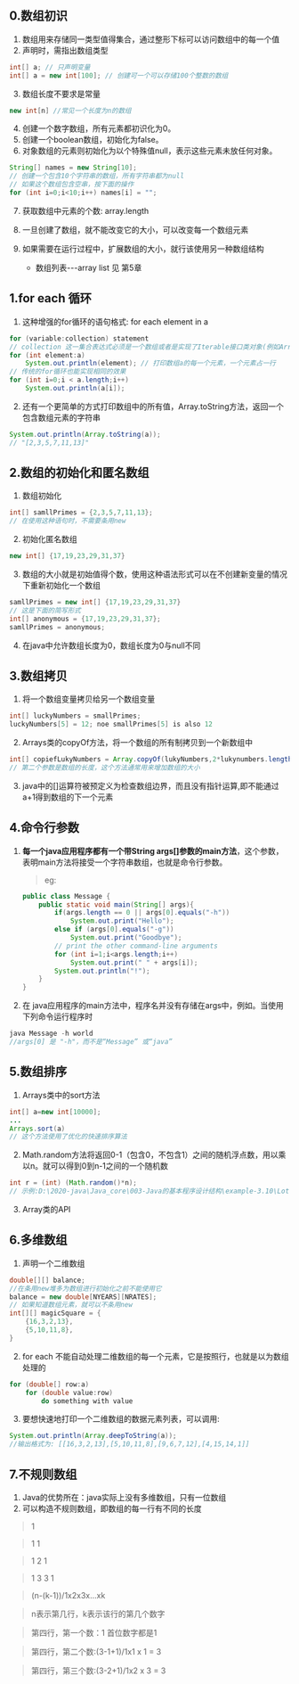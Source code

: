 ## 0.数组初识

1. 数组用来存储同一类型值得集合，通过整形下标可以访问数组中的每一个值
2. 声明时，需指出数组类型

```java
int[] a; // 只声明变量
int[] a = new int[100]; // 创建可一个可以存储100个整数的数组
```
3. 数组长度不要求是常量
```java
new int[n] //常见一个长度为n的数组 
```

4. 创建一个数字数组，所有元素都初识化为0。
5. 创建一个boolean数组，初始化为false。
6. 对象数组的元素则初始化为以个特殊值null，表示这些元素未放任何对象。
```java
String[] names = new String[10];
// 创建一个包含10个字符串的数组，所有字符串都为null
// 如果这个数组包含空串，按下面的操作
for (int i=0;i<10;i++) names[i] = "";
```

7. 获取数组中元素的个数: array.length
8. 一旦创建了数组，就不能改变它的大小，可以改变每一个数组元素
9. 如果需要在运行过程中，扩展数组的大小，就行该使用另一种数组结构

    * 数组列表---array list 见 第5章

## 1.for each 循环
1. 这种增强的for循环的语句格式:  for each element in a
```java
for (variable:collection) statement
// collection 这一集合表达式必须是一个数组或者是实现了Iterable接口类对象(例如ArrayList)。数组列表第五章，iterable接口第九章
for (int element:a)
    System.out.println(element); // 打印数组a的每一个元素，一个元素占一行
// 传统的for循环也能实现相同的效果
for (int i=0;i < a.length;i++)
    System.out.println(a[i]);
```
2. 还有一个更简单的方式打印数组中的所有值，Array.toString方法，返回一个包含数组元素的字符串
```java
System.out.println(Array.toString(a));
// "[2,3,5,7,11,13]"
```

## 2.数组的初始化和匿名数组
1. 数组初始化
```java
int[] samllPrimes = {2,3,5,7,11,13};
// 在使用这种语句时，不需要条用new
```

2. 初始化匿名数组
```java
new int[] {17,19,23,29,31,37}
```
3. 数组的大小就是初始值得个数，使用这种语法形式可以在不创建新变量的情况下重新初始化一个数组
```java
samllPrimes = new int[] {17,19,23,29,31,37}
// 这是下面的简写形式
int[] anonymous = {17,19,23,29,31,37};
samllPrimes = anonymous;
```
4. 在java中允许数组长度为0，数组长度为0与null不同

## 3.数组拷贝
1. 将一个数组变量拷贝给另一个数组变量
```java
int[] luckyNumbers = smallPrimes;
luckyNumbers[5] = 12; noe smallPrimes[5] is also 12
```
2. Arrays类的copyOf方法，将一个数组的所有制拷贝到一个新数组中
```java
int[] copiefLukyNumbers = Array.copyOf(lukyNumbers,2*lukynumbers.length)
// 第二个参数是数组的长度，这个方法通常用来增加数组的大小
```
3. java中的[]运算符被预定义为检查数组边界，而且没有指针运算,即不能通过a+1得到数组的下一个元素

## 4.命令行参数
1. **每一个java应用程序都有一个带String args[]参数的main方法**，这个参数，表明main方法将接受一个字符串数组，也就是命令行参数。

    >eg:

    ```java
    public class Message {
        public static void main(String[] args){
            if(args.length == 0 || args[0].equals("-h"))
                System.out.print("Hello");
            else if (args[0].equals("-g"))
                System.out.print("Goodbye");
            // print the other command-line arguments
            for (int i=1;i<args.length;i++)
                System.out.print(" " + args[i]);
            System.out.println("!");
        }
    }
    ```
2. 在 java应用程序的main方法中，程序名并没有存储在args中，例如。当使用下列命令运行程序时
```java
java Message -h world
//args[0] 是 "-h"，而不是“Message” 或“java”
```

## 5.数组排序
1. Arrays类中的sort方法

```java
int[] a=new int[10000];
...
Arrays.sort(a)
// 这个方法使用了优化的快速排序算法
```

2. Math.random方法将返回0-1（包含0，不包含1）之间的随机浮点数，用以乘以n。就可以得到0到n-1之间的一个随机数

```java
int r = (int) (Math.random()*n);
// 示例:D:\2020-java\Java_core\003-Java的基本程序设计结构\example-3.10\LotteryDrawing.java
```

3. Array类的API  

## 6.多维数组
1. 声明一个二维数组

```java
double[][] balance;
//在条用new堆多为数组进行初始化之前不能使用它
balance = new double[NYEARS][NRATES];
// 如果知道数组元素，就可以不条用new
int[][] magicSquare = {
    {16,3,2,13},
    {5,10,11,8},
}
```

2. for each 不能自动处理二维数组的每一个元素，它是按照行，也就是以为数组处理的
```java
for (double[] row:a)
    for (double value:row)
        do something with value
```

3. 要想快速地打印一个二维数组的数据元素列表，可以调用:
```java
System.out.println(Array.deepToString(a));
//输出格式为: [[16,3,2,13],[5,10,11,8],[9,6,7,12],[4,15,14,1]]
```

## 7.不规则数组
1. Java的优势所在：java实际上没有多维数组，只有一位数组
2. 可以构造不规则数组，即数组的每一行有不同的长度
>1

>1 1

>1 2 1

>1 3 3 1

>(n-(k-1))/1x2x3x...xk

>n表示第几行，k表示该行的第几个数字

>第四行，第一个数：1 首位数字都是1

>第四行，第二个数:(3-1+1)/1x1 x 1 = 3

>第四行，第三个数:(3-2+1)/1x2 x 3 = 3

